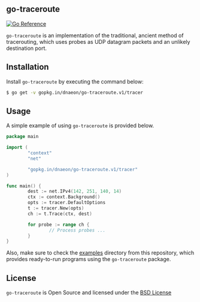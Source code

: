 ## go-traceroute

[![Go Reference](https://pkg.go.dev/badge/gopkg.in/dnaeon/go-traceroute.v1.svg)](https://pkg.go.dev/gopkg.in/dnaeon/go-traceroute.v1)

`go-traceroute` is an implementation of the traditional, ancient
method of tracerouting, which uses probes as UDP datagram packets and
an unlikely destination port.

## Installation

Install `go-traceroute` by executing the command below:

```bash
$ go get -v gopkg.in/dnaeon/go-traceroute.v1/tracer
```

## Usage

A simple example of using `go-traceroute` is provided below.

``` go
package main

import (
        "context"
        "net"

        "gopkg.in/dnaeon/go-traceroute.v1/tracer"
)

func main() {
        dest := net.IPv4(142, 251, 140, 14)
        ctx := context.Background()
        opts := tracer.DefaultOptions
        t := tracer.New(opts)
        ch := t.Trace(ctx, dest)

        for probe := range ch {
                // Process probes ...
        }
}
```

Also, make sure to check the [examples](./examples) directory from
this repository, which provides ready-to-run programs using the
`go-traceroute` package.

## License

`go-traceroute` is Open Source and licensed under the
[BSD License](http://opensource.org/licenses/BSD-2-Clause)
